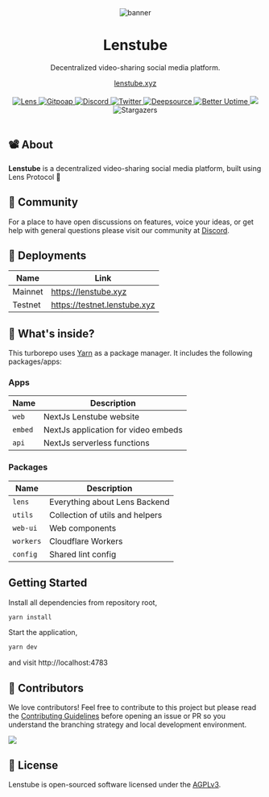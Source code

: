 <div align="center">
    <img src="https://static.lenstube.xyz/images/brand/banner.png" alt="banner">
    <h1>Lenstube</h1>
    <p>Decentralized video-sharing social media platform.</p>
    <a href="https://lenstube.xyz">lenstube.xyz</a>
</div>
<br>
<div align="center">
    <a href="https://lenstube.xyz/sasicodes.lens">
        <img src="https://lens-badge.vercel.app/api/badge/sasicodes.lens" alt="Lens">
    </a>
    <a href="https://www.gitpoap.io/gh/lenstube-xyz/lenstube">
        <img src="https://public-api.gitpoap.io/v1/repo/lenstube-xyz/lenstube/badge" alt="Gitpoap">
    </a>
    <a href="https://lenstube.xyz/discord">
       <img src="https://img.shields.io/discord/980882088783913010.svg?label=&logo=discord&logoColor=ffffff&color=7389D8&labelColor=6A7EC2" alt="Discord">
    </a>
    <a href="https://twitter.com/lenstubexyz">
        <img src="https://img.shields.io/twitter/follow/lenstubexyz?style=social" alt="Twitter">
    </a>
    <a href="https://deepsource.io/gh/lenstube-xyz/lenstube">
        <img src="https://deepsource.io/gh/lenstube-xyz/lenstube.svg/?label=active+issues&show_trend=true" alt="Deepsource">
    </a>
     <a href="https://status.lenstube.xyz">
        <img src="https://betteruptime.com/status-badges/v1/monitor/dfaw.svg" alt="Better Uptime">
    </a>
    <a title="Crowdin" target="_blank" href="https://crowdin.com/project/lenstube">
        <img src="https://badges.crowdin.net/lenstube/localized.svg">
    </a>
    <span>
        <img src="https://img.shields.io/github/stars/lenstube-xyz/lenstube" alt="Stargazers">
    </span>
</div>
<br>

## 📽️ About

**Lenstube** is a decentralized video-sharing social media platform, built using Lens Protocol 🌿

## 💪 Community

For a place to have open discussions on features, voice your ideas, or get help with general questions please visit our community at [Discord](https://lenstube.xyz/discord).

## 🚢 Deployments

| Name    | Link                         |
| ------- | ---------------------------- |
| Mainnet | https://lenstube.xyz         |
| Testnet | https://testnet.lenstube.xyz |

## 🔭 What's inside?

This turborepo uses [Yarn](https://classic.yarnpkg.com/) as a package manager. It includes the following packages/apps:

### Apps

| Name    | Description                         |
| ------- | ----------------------------------- |
| `web`   | NextJs Lenstube website             |
| `embed` | NextJs application for video embeds |
| `api`   | NextJs serverless functions         |

### Packages

| Name      | Description                     |
| --------- | ------------------------------- |
| `lens`    | Everything about Lens Backend   |
| `utils`   | Collection of utils and helpers |
| `web-ui`  | Web components                  |
| `workers` | Cloudflare Workers              |
| `config`  | Shared lint config              |

## Getting Started

Install all dependencies from repository root,

```bash
yarn install
```

Start the application,

```bash
yarn dev
```

and visit http://localhost:4783

## 🤝 Contributors

We love contributors! Feel free to contribute to this project but please read the [Contributing Guidelines](CONTRIBUTING.md) before opening an issue or PR so you understand the branching strategy and local development environment.

<a href="https://github.com/lenstube-xyz/lenstube/graphs/contributors">
  <img src="https://contrib.rocks/image?repo=lenstube-xyz/lenstube" />
</a>

## 📜 License

Lenstube is open-sourced software licensed under the [AGPLv3](LICENSE).
